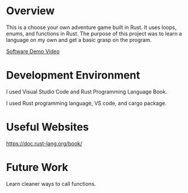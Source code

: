 # Overview

This is a choose your own adventure game built in Rust. It uses loops, enums, and functions in Rust. 
The purpose of this project was to learn a language on my own and get a basic grasp on the program.

[Software Demo Video](http://youtube.link.goes.here)

# Development Environment

I used Visual Studio Code and Rust Programming Language Book.

I used Rust programming language, VS code, and cargo package.

# Useful Websites

https://doc.rust-lang.org/book/

# Future Work

Learn cleaner ways to call functions.
